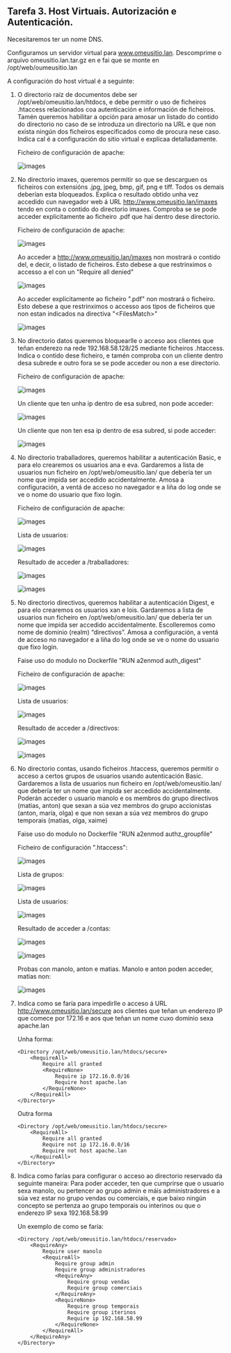 ## Tarefa 3. Host Virtuais. Autorización e Autenticación.

Necesitaremos ter un nome  DNS. 

Configuramos un servidor virtual para www.omeusitio.lan. Descomprime o arquivo omeusitio.lan.tar.gz en  e fai que se monte en /opt/web/oumeusitio.lan

A configuración do host virtual é a seguinte:

1. O directorio raíz de documentos debe ser /opt/web/omeusitio.lan/htdocs, e debe permitir o uso de ficheiros .htaccess relacionados coa autenticación e información de ficheiros. Tamén queremos habilitar a opción para amosar un listado do contido do directorio no caso de se introduza un directorio na URL e que non exista ningún dos ficheiros especificados como de procura nese caso. Indica cal é a configuración do sitio virtual e explícaa detalladamente.

    Ficheiro de configuración de apache:

    ![images](images/1_1.png)

2. No directorio imaxes, queremos permitir so que se descarguen os ficheiros con extensións .jpg, jpeg, bmp, gif, png e tiff. Todos os demais deberían esta bloqueados.  Explica o resultado obtido unha vez accedido cun navegador web á URL http://www.omeusitio.lan/imaxes tendo en conta o contido do directorio imaxes. Comproba se se pode acceder explicitamente ao ficheiro .pdf que hai dentro dese directorio. 

    Ficheiro de configuración de apache:

    ![images](images/2_1.png)

    Ao acceder a http://www.omeusitio.lan/imaxes non mostrará o contido del, e decir, o listado de ficheiros. Esto debese a que restrinximos o accesso a el con un "Require all denied"

    ![images](images/2_2.png)

    Ao acceder explicitamente ao ficheiro ".pdf" non mostrará o ficheiro. Esto debese a que restrinximos o accesso aos tipos de ficheiros que non estan indicados na directiva "<FilesMatch\>"

    ![images](images/2_3.png)


3. No directorio datos queremos bloquearlle o acceso aos clientes que teñan enderezo na rede 192.168.58.128/25 mediante ficheiros .htaccess. Indica o contido dese ficheiro, e tamén comproba con un cliente dentro desa subrede e outro fora se se pode acceder ou non a ese directorio.

    Ficheiro de configuración de apache:

    ![images](images/3_1.png)

    Un cliente que ten unha ip dentro de esa subred, non pode acceder:

    ![images](images/3_2.png)

    Un cliente que non ten esa ip dentro de esa subred, si pode acceder:

    ![images](images/3_3.png)

 
4. No directorio traballadores, queremos habilitar a autenticación Basic, e para elo crearemos os usuarios ana e eva. Gardaremos a lista de usuarios nun ficheiro en /opt/web/omeusitio.lan/ que debería ter un nome que impida ser accedido accidentalmente. Amosa a configuración, a ventá de acceso no navegador e a liña do log onde se ve o nome do usuario que fixo login.

    Ficheiro de configuración de apache:

    ![images](images/4_1.png)

    Lista de usuarios:

    ![images](images/4_2.png)

    Resultado de acceder a /traballadores:

    ![images](images/4_3.png)

    ![images](images/4_4.png)

5. No directorio directivos, queremos habilitar a autenticación Digest, e para elo crearemos os usuarios xan e lois. Gardaremos a lista de usuarios nun ficheiro en /opt/web/omeusitio.lan/ que debería ter un nome que impida ser accedido accidentalmente. Escolleremos como nome de dominio (realm) “directivos”. Amosa a configuración, a ventá de acceso no navegador e a liña do log onde se ve o nome do usuario que fixo login.

    Faise uso do modulo no Dockerfile "RUN a2enmod auth_digest"

    Ficheiro de configuración de apache:

    ![images](images/5_1.png)

    Lista de usuarios:

    ![images](images/5_2.png)

    Resultado de acceder a /directivos:
    
    ![images](images/5_3.png)
    
    ![images](images/5_4.png)

6. No directorio contas, usando ficheiros .htaccess, queremos permitir o acceso a certos grupos de usuarios usando autenticación Basic. Gardaremos a lista de usuarios nun ficheiro en /opt/web/omeusitio.lan/ que debería ter un nome que impida ser accedido accidentalmente. Poderán acceder o usuario manolo e os membros do grupo directivos (matias, anton) que sexan a súa vez membros do grupo accionistas (anton, maría, olga) e que non sexan a súa vez membros do grupo temporais (matias, olga, xaime)

    Faise uso do modulo no Dockerfile "RUN a2enmod authz_groupfile"

    Ficheiro de configuración ".htaccess":

    ![images](images/6_1.png)

    Lista de grupos:

    ![images](images/6_2.png)

    Lista de usuarios:

    ![images](images/6_3.png)

    Resultado de acceder a /contas:

    ![images](images/6_4.png)

    ![images](images/6_5.png)

    Probas con manolo, anton e matias. Manolo e anton poden acceder, matias non:

    ![images](images/6_6.png)   


8. Indica como se faría para impedirlle o acceso á URL http://www.omeusitio.lan/secure aos clientes que teñan un enderezo IP que comece por 172.16 e aos que teñan un nome cuxo dominio sexa apache.lan

    Unha forma:
    ```
    <Directory /opt/web/omeusitio.lan/htdocs/secure>
        <RequireAll>
            Require all granted
            <RequireNone>
                Require ip 172.16.0.0/16
                Require host apache.lan
            </RequireNone>
        </RequireAll>
    </Directory>
    ```

    Outra forma
    ```
    <Directory /opt/web/omeusitio.lan/htdocs/secure>
        <RequireAll>
            Require all granted
            Require not ip 172.16.0.0/16
            Require not host apache.lan
        </RequireAll>
    </Directory>
    ```

9. Indica como farías para configurar o acceso ao directorio reservado da seguinte maneira: Para poder acceder, ten que cumprirse que o usuario sexa manolo, ou pertencer ao grupo admin e máis administradores e a súa vez estar no grupo vendas ou comerciais, e que baixo ningún concepto se pertenza ao grupo temporais ou interinos ou que o enderezo IP sexa 192.168.58.99

    Un exemplo de como se faría:

    ```
    <Directory /opt/web/omeusitio.lan/htdocs/reservado>
        <RequireAny>
            Require user manolo
            <RequireAll>
                Require group admin
                Require group administradores
                <RequireAny>
                    Require group vendas
                    Require group comerciais
                </RequireAny>
                <RequireNone>
                    Require group temporais
                    Require group iterinos
                    Require ip 192.168.58.99
                </RequireNone>
            </RequireAll>
        </RequireAny>
    </Directory>
    ```
